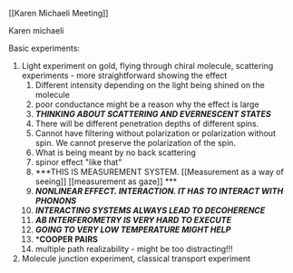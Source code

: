 [[Karen Michaeli Meeting]]

Karen michaeli

Basic experiments:
1. Light experiment on gold, flying through chiral molecule, scattering experiments - more straightforward showing the effect 
	1. Different intensity depending on the light being shined on the molecule
	2. poor conductance might be a reason why the effect is large
	3. ***THINKING ABOUT SCATTERING AND EVERNESCENT STATES***
	4. There will be different penetration depths of different spins. 
	5. Cannot have filtering without polarization or polarization without spin. We cannot preserve the polarization of the spin. 
	6. What is being meant by no back scattering 
	7. spinor effect "like that"
	8. ***THIS IS MEASUREMENT SYSTEM. [[Measurement as a way of seeing]] [[measurement as gaze]] ***
	9. ***NONLINEAR EFFECT. INTERACTION. IT HAS TO INTERACT WITH PHONONS***
	10. ***INTERACTING SYSTEMS ALWAYS LEAD TO DECOHERENCE***
	11. ***AB INTERFEROMETRY IS VERY HARD TO EXECUTE***
	12. ***GOING TO VERY LOW TEMPERATURE MIGHT HELP***
	13. ***COOPER PAIRS**
	14. multiple path realizability - might be too distracting!!!
2. Molecule junction experiment, classical transport experiment